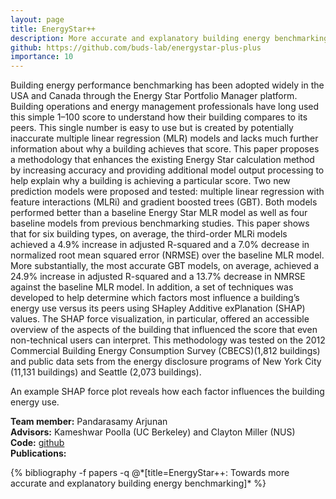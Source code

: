 ```yaml
---
layout: page
title: EnergyStar++
description: More accurate and explanatory building energy benchmarking
github: https://github.com/buds-lab/energystar-plus-plus
importance: 10
---
```


Building energy performance benchmarking has been adopted widely in the USA and Canada through the Energy Star Portfolio Manager platform. Building operations and energy management professionals have long used this simple 1–100 score to understand how their building compares to its peers. This single number is easy to use but is created by potentially inaccurate multiple linear regression (MLR) models and lacks much further information about why a building achieves that score. This paper proposes a methodology that enhances the existing Energy Star calculation method by increasing accuracy and providing additional model output processing to help explain why a building is achieving a particular score. Two new prediction models were proposed and tested: multiple linear regression with feature interactions (MLRi) and gradient boosted trees (GBT). Both models performed better than a baseline Energy Star MLR model as well as four baseline models from previous benchmarking studies. This paper shows that for six building types, on average, the third-order MLRi models achieved a 4.9% increase in adjusted R-squared and a 7.0% decrease in normalized root mean squared error (NRMSE) over the baseline MLR model. More substantially, the most accurate GBT models, on average, achieved a 24.9% increase in adjusted R-squared and a 13.7% decrease in NMRSE against the baseline MLR model. In addition, a set of techniques was developed to help determine which factors most influence a building’s energy use versus its peers using SHapley Additive exPlanation (SHAP) values. The SHAP force visualization, in particular, offered an accessible overview of the aspects of the building that influenced the score that even non-technical users can interpret. This methodology was tested on the 2012 Commercial Building Energy Consumption Survey (CBECS)(1,812 buildings) and public data sets from the energy disclosure programs of New York City (11,131 buildings) and Seattle (2,073 buildings).

<div class="row">
    <div class="col-sm mt-3 mt-md-0 text-center">
        <img class="img-fluid rounded z-depth-1" src="{{ '/assets/img/energystarplusplus-force_lowerEUI.png' | relative_url }}" alt="" title="OpenBAN Architecture"/>
    </div>
</div>
<div class="caption">
    An example SHAP force plot reveals how each factor influences the building energy use.
</div>

**Team member:** Pandarasamy Arjunan<br>
**Advisors:** Kameshwar Poolla (UC Berkeley) and Clayton Miller (NUS)<br>
**Code:** [github](https://github.com/buds-lab/energystar-plus-plus)<br>
**Publications:** 
<div class="publications">
  {% bibliography -f papers -q @*[title=EnergyStar++: Towards more accurate and explanatory building energy benchmarking]* %}
</div>



